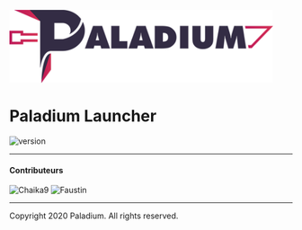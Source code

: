 <p><img  src="./logo.png" height="130px" alt="Paladium"></p>

<h1>Paladium Launcher</h1>

<p>
    <img src="https://img.shields.io/badge/version-1.0.0--beta.3(0.0.01--d17)-dark_green.svg?style=for-the-badge" alt="version">
</p>


---

#### Contributeurs
<p>
    <img width="80" src="https://palagitium.dev/uploads/-/system/user/avatar/5/avatar.png" alt="Chaika9">
    <img width="80" src="https://www.gravatar.com/avatar/321b531e47762a7c6eb21a05f1ec95f4?s=180&d=identicon" alt="Faustin">
</p>

---
Copyright 2020 Paladium. All rights reserved.

[nodejs]: https://nodejs.org/en/ 'Node.js'
[git]: https://git-scm.com/ 'Git'